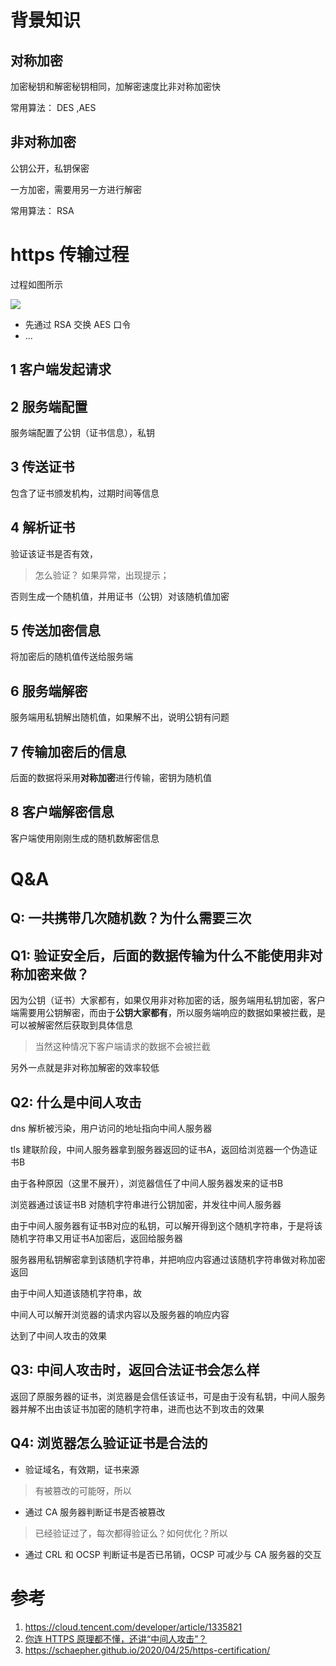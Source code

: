 # 背景知识

## 对称加密

加密秘钥和解密秘钥相同，加解密速度比非对称加密快

常用算法： DES ,AES

## 非对称加密

公钥公开，私钥保密

一方加密，需要用另一方进行解密

常用算法： RSA

# https 传输过程

过程如图所示

![](https://upload-images.jianshu.io/upload_images/16796915-df1c6921f2c14805.png?imageMogr2/auto-orient/strip%7CimageView2/2/w/1240)

- 先通过 RSA 交换 AES 口令
- ...

## 1 客户端发起请求

## 2 服务端配置

服务端配置了公钥（证书信息），私钥

## 3 传送证书

包含了证书颁发机构，过期时间等信息

## 4 解析证书

验证该证书是否有效，
> 怎么验证？
如果异常，出现提示；

否则生成一个随机值，并用证书（公钥）对该随机值加密

## 5 传送加密信息

将加密后的随机值传送给服务端

## 6 服务端解密

服务端用私钥解出随机值，如果解不出，说明公钥有问题

## 7 传输加密后的信息

后面的数据将采用**对称加密**进行传输，密钥为随机值
## 8 客户端解密信息

客户端使用刚刚生成的随机数解密信息
# Q&A

## Q: 一共携带几次随机数？为什么需要三次

## Q1: 验证安全后，后面的数据传输为什么不能使用非对称加密来做？

因为公钥（证书）大家都有，如果仅用非对称加密的话，服务端用私钥加密，客户端需要用公钥解密，而由于**公钥大家都有**，所以服务端响应的数据如果被拦截，是可以被解密然后获取到具体信息
> 当然这种情况下客户端请求的数据不会被拦截

另外一点就是非对称加解密的效率较低

## Q2: 什么是中间人攻击

dns 解析被污染，用户访问的地址指向中间人服务器

tls 建联阶段，中间人服务器拿到服务器返回的证书A，返回给浏览器一个伪造证书B

由于各种原因（这里不展开），浏览器信任了中间人服务器发来的证书B

浏览器通过该证书B 对随机字符串进行公钥加密，并发往中间人服务器

由于中间人服务器有证书B对应的私钥，可以解开得到这个随机字符串，于是将该随机字符串又用证书A加密后，返回给服务器

服务器用私钥解密拿到该随机字符串，并把响应内容通过该随机字符串做对称加密返回

由于中间人知道该随机字符串，故

中间人可以解开浏览器的请求内容以及服务器的响应内容

达到了中间人攻击的效果

## Q3: 中间人攻击时，返回合法证书会怎么样

返回了原服务器的证书，浏览器是会信任该证书，可是由于没有私钥，中间人服务器并解不出由该证书加密的随机字符串，进而也达不到攻击的效果

## Q4: 浏览器怎么验证证书是合法的


- 验证域名，有效期，证书来源
> 有被篡改的可能呀，所以
- 通过 CA 服务器判断证书是否被篡改
> 已经验证过了，每次都得验证么？如何优化？所以
- 通过 CRL 和 OCSP 判断证书是否已吊销，OCSP 可减少与 CA 服务器的交互



# 参考

1. https://cloud.tencent.com/developer/article/1335821
2. [你连 HTTPS 原理都不懂，还讲“中间人攻击”？](https://mp.weixin.qq.com/s/PzgkDyKZPB0rFK90ebT5ow)
3. https://schaepher.github.io/2020/04/25/https-certification/